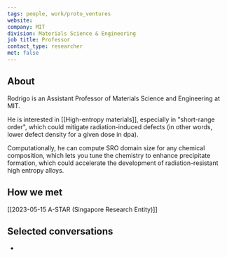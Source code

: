 ```yaml
---
tags: people, work/proto_ventures
website: 
company: MIT
division: Materials Science & Engineering
job title: Professor
contact_type: researcher
met: false
---
```

## About
Rodrigo is an Assistant Professor of Materials Science and Engineering at MIT.

He is interested in [[High-entropy materials]], especially in "short-range order", which could mitigate radiation-induced defects (in other words, lower defect density for a given dose in dpa).

Computationally, he can compute SRO domain size for any chemical composition, which lets you tune the chemistry to enhance precipitate formation, which could accelerate the development of radiation-resistant high entropy alloys.

## How we met
[[2023-05-15 A-STAR (Singapore Research Entity)]]

## Selected conversations
- 